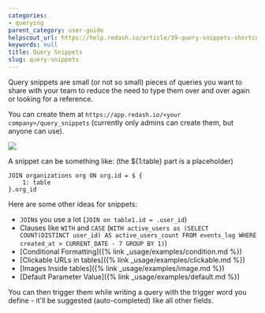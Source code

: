 ```yaml
---
categories:
- querying
parent_category: user-guide
helpscout_url: https://help.redash.io/article/39-query-snippets-shortcuts
keywords: null
title: Query Snippets
slug: query-snippets
---
```

Query snippets are small (or not so small) pieces of queries you want to share
with your team to reduce the need to type them over and over again or looking
for a reference.

You can create them at  `https://app.redash.io/<your company>/query_snippets`
(currently only admins can create them, but anyone can use).

![](https://redash.io/help/assets/Snippet.png)

A snippet can be something like: (the ${1:table} part is a placeholder)

    
    
    JOIN organizations org ON org.id = $ {
    	1: table
    }.org_id
    
    

Here are some other ideas for snippets:

  * `JOIN`s you use a lot (`JOIN on table1.id = .user_id`)
  * Clauses like `WITH` and `CASE` (`WITH active_users as (SELECT COUNT(DISTINCT user_id) AS active_users_count FROM events_log WHERE created_at > CURRENT_DATE - 7 GROUP BY 1)`)
  * [Conditional Formatting]({% link _usage/examples/condition.md %})
  * [Clickable URLs in tables]({% link _usage/examples/clickable.md %})
  * [Images Inside tables]({% link _usage/examples/image.md %})
  * [Default Parameter Value]({% link _usage/examples/default.md %})

You can then trigger them while writing a query with the trigger word you
define - it'll be suggested (auto-completed) like all other fields.

